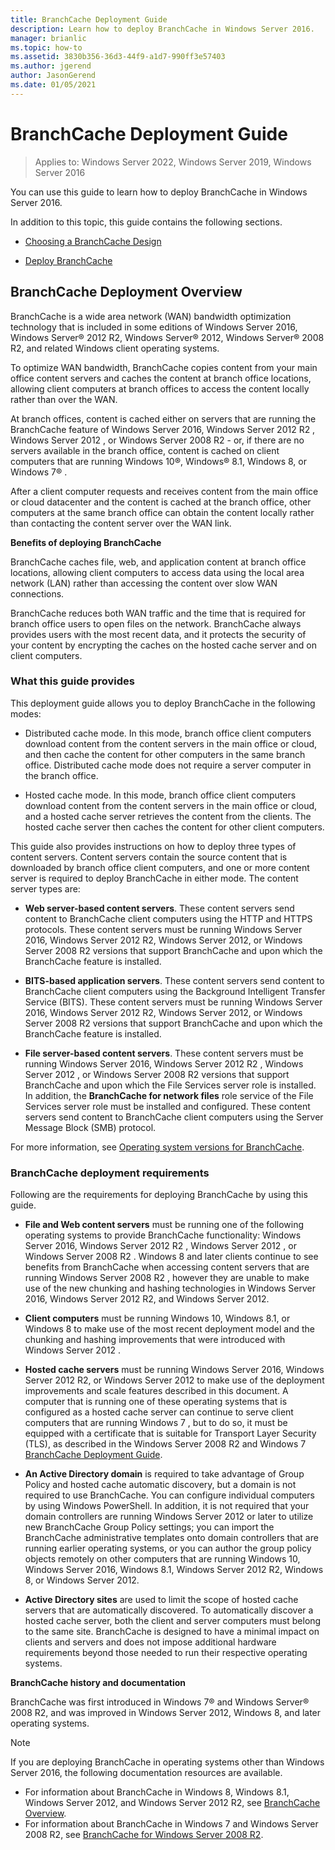 ```yaml
---
title: BranchCache Deployment Guide
description: Learn how to deploy BranchCache in Windows Server 2016.
manager: brianlic
ms.topic: how-to
ms.assetid: 3830b356-36d3-44f9-a1d7-990ff3e57403
ms.author: jgerend
author: JasonGerend
ms.date: 01/05/2021
---
```

# BranchCache Deployment Guide

>Applies to: Windows Server 2022, Windows Server 2019, Windows Server 2016

You can use this guide to learn how to deploy BranchCache in Windows Server 2016.

In addition to this topic, this guide contains the following sections.

-   [Choosing a BranchCache Design](../../branchcache/plan/Choosing-a-BranchCache-Design.md)

-   [Deploy BranchCache](../../branchcache/deploy/Deploy-BranchCache.md)

## BranchCache Deployment Overview

BranchCache is a wide area network (WAN) bandwidth optimization technology that is included in some editions of Windows Server 2016, Windows Server&reg; 2012 R2, Windows Server&reg; 2012, Windows Server&reg; 2008 R2, and related Windows client operating systems.

To optimize WAN bandwidth, BranchCache copies content from your main office content servers and caches the content at branch office locations, allowing client computers at branch offices to access the content locally rather than over the WAN.

At branch offices, content is cached either on servers that are running the BranchCache feature of Windows Server 2016,  Windows Server 2012 R2 ,    Windows Server 2012 , or  Windows Server 2008 R2  - or, if there are no servers available in the branch office, content is cached on client computers that are running Windows 10&reg;, Windows&reg; 8.1,  Windows 8, or  Windows 7&reg; .

After a client computer requests and receives content from the main office or cloud datacenter and the content is cached at the branch office, other computers at the same branch office can obtain the content locally rather than contacting the content server over the WAN link.

**Benefits of deploying BranchCache**

BranchCache caches file, web, and application content at branch office locations, allowing client computers to access data using the local area network (LAN) rather than accessing the content over slow WAN connections.

BranchCache reduces both WAN traffic and the time that is required for branch office users to open files on the network.  BranchCache always provides users with the most recent data, and it protects the security of your content by encrypting the caches on the hosted cache server and on client computers.

### What this guide provides
This deployment guide allows you to deploy BranchCache in the following modes:

-   Distributed cache mode. In this mode, branch office client computers download content from the content servers in the main office or cloud, and then cache the content for other computers in the same branch office. Distributed cache mode does not require a server computer in the branch office.

-   Hosted cache mode. In this mode, branch office client computers download content from the content servers in the main office or cloud, and a hosted cache server retrieves the content from the clients. The hosted cache server then caches the content for other client computers.

This guide also provides instructions on how to deploy three types of content servers. Content servers contain the source content that is downloaded by branch office client computers, and one or more content server is required to deploy BranchCache in either mode. The content server types are:

-   **Web server-based content servers**. These content servers send content to BranchCache client computers using the HTTP and HTTPS protocols. These content servers must be running Windows Server 2016,  Windows Server 2012 R2,  Windows Server 2012, or  Windows Server 2008 R2 versions that support BranchCache and upon which the BranchCache feature is installed.

-   **BITS-based application servers**. These content servers send content to BranchCache client computers using the Background Intelligent Transfer Service (BITS). These content servers must be running Windows Server 2016,  Windows Server 2012 R2,  Windows Server 2012, or  Windows Server 2008 R2 versions that support BranchCache and upon which the BranchCache feature is installed.

-   **File server-based content servers**. These content servers must be running Windows Server 2016,  Windows Server 2012 R2 ,  Windows Server 2012 , or  Windows Server 2008 R2  versions that support BranchCache and upon which the File Services server role is installed. In addition, the **BranchCache for network files** role service of the File Services server role must be installed and configured. These content servers send content to BranchCache client computers using the Server Message Block (SMB) protocol.

For more information, see [Operating system versions for BranchCache](../branchcache.md#bkmk_os).

### BranchCache deployment requirements

Following are the requirements for deploying BranchCache by using this guide.

-   **File and Web content servers** must be running one of the following operating systems to provide BranchCache functionality: Windows Server 2016,  Windows Server 2012 R2 ,  Windows Server 2012 , or  Windows Server 2008 R2 . Windows 8 and later clients continue to see benefits from BranchCache when accessing content servers that are running  Windows Server 2008 R2 , however they are unable to make use of the new chunking and hashing technologies in Windows Server 2016,  Windows Server 2012 R2,  and  Windows Server 2012.

-   **Client computers** must be running Windows 10, Windows 8.1, or Windows 8 to make use of the most recent deployment model and the chunking and hashing improvements that were introduced with  Windows Server 2012 .

-   **Hosted cache servers** must be running Windows Server 2016,  Windows Server 2012 R2, or  Windows Server 2012 to make use of the deployment improvements and scale features described in this document.  A computer that is running one of these operating systems that is configured as a hosted cache server can continue to serve client computers that are running  Windows 7 , but to do so, it must be equipped with a certificate that is suitable for Transport Layer Security (TLS), as described in the Windows Server 2008 R2 and Windows 7 [BranchCache Deployment Guide](/previous-versions/windows/it-pro/windows-server-2008-R2-and-2008/ee649232(v=ws.10)).

-   **An Active Directory domain** is required to take advantage of Group Policy and hosted cache automatic discovery, but a domain is not required to use BranchCache.  You can configure individual computers by using Windows PowerShell. In addition, it is not required that your domain controllers are running  Windows Server 2012  or later to utilize new BranchCache Group Policy settings; you can import the BranchCache administrative templates onto domain controllers that are running earlier operating systems, or you can author the group policy objects remotely on other computers that are running Windows 10, Windows Server 2016, Windows 8.1, Windows Server 2012 R2, Windows 8, or Windows Server 2012.

-   **Active Directory sites** are used to limit the scope of hosted cache servers that are automatically discovered.  To automatically discover a hosted cache server, both the client and server computers must belong to the same site. BranchCache is designed to have a minimal impact on clients and servers and does not impose additional hardware requirements beyond those needed to run their respective operating systems.

**BranchCache history and documentation**

BranchCache was first introduced in Windows 7&reg; and Windows Server&reg; 2008 R2, and was improved in Windows Server 2012, Windows 8, and later operating systems.

> [!NOTE]
> If you are deploying BranchCache in operating systems other than Windows Server 2016, the following documentation resources are available.
>
> - For information about BranchCache in Windows 8, Windows 8.1, Windows Server 2012, and  Windows Server 2012 R2, see [BranchCache Overview](/previous-versions/windows/it-pro/windows-server-2012-R2-and-2012/hh831696(v=ws.11)).
> - For information about BranchCache in Windows 7 and Windows Server 2008 R2, see  [BranchCache for Windows Server 2008 R2](/previous-versions/windows/it-pro/windows-server-2008-R2-and-2008/dd996634(v=ws.10)).
